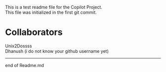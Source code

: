 This is a test readme file for the Copilot Project.\
This file was initialized in the first git commit.

<h1>Collaborators</h1>
<p>Unix2Dossss<br>Dhanush (i do not know your github username yet)</p>

<hr>
end of Readme.md